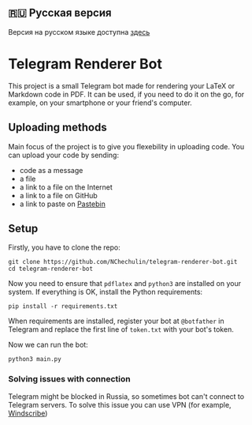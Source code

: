 ## :ru: Русская версия
Версия на русском языке доступна [здесь](README.md)

# Telegram Renderer Bot

This project is a small Telegram bot made for rendering your LaTeX or Markdown code in PDF.
It can be used, if you need to do it on the go, for example, on your smartphone or your friend's computer.

## Uploading methods

Main focus of the project is to give you flexebility in uploading code.
You can upload your code by sending:
* code as a message
* a file
* a link to a file on the Internet
* a link to a file on GitHub
* a link to paste on [Pastebin](http://pastebin.org)

## Setup

Firstly, you have to clone the repo:
```
git clone https://github.com/NChechulin/telegram-renderer-bot.git
cd telegram-renderer-bot
```

Now you need to ensure that `pdflatex` and `python3` are installed on your system.
If everything is OK, install the Python requirements:
```
pip install -r requirements.txt
```

When requirements are installed, register your bot at `@botfather` in Telegram and replace the first line of `token.txt` with your bot's token.

Now we can run the bot:
```
python3 main.py
```

### Solving issues with connection

Telegram might be blocked in Russia, so sometimes bot can't connect to Telegram servers.
To solve this issue you can use VPN (for example, [Windscribe](https://windscribe.com))

